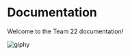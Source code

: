 # Documentation
Welcome to the Team 22 documentation!

![giphy](https://github.com/user-attachments/assets/8f0d8b7e-b3d1-4c61-83b0-40c874ba23ae)
